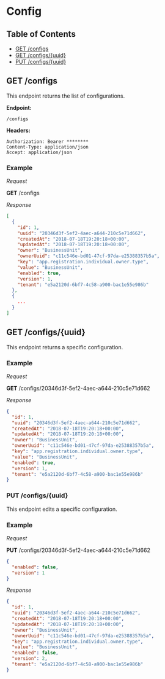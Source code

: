 # Config

## Table of Contents

- [GET /configs](#get-configs)
- [GET /configs/{uuid}](#get-configsuuid)
- [PUT /configs/{uuid}](#put-configsuuid)

## GET /configs

This endpoint returns the list of configurations.

__Endpoint:__

`/configs`

__Headers:__

```
Authorization: Bearer ********
Content-Type: application/json
Accept: application/json
```

### Example

*Request*

__GET__ /configs

*Response*

```json
[
  {
    "id": 1,
    "uuid": "20346d3f-5ef2-4aec-a644-210c5e71d662",
    "createdAt": "2018-07-18T19:20:18+00:00",
    "updatedAt": "2018-07-18T19:20:18+00:00",
    "owner": "BusinessUnit",
    "ownerUuid": "c11c546e-bd01-47cf-97da-e25388357b5a",
    "key": "app.registration.individual.owner.type",
    "value": "BusinessUnit",
    "enabled": true,
    "version": 1,
    "tenant": "e5a2120d-6bf7-4c58-a900-bac1e55e986b"
  },
  {
    ...
  }
]
```

## GET /configs/{uuid}

This endpoint returns a specific configuration.

### Example

*Request*

__GET__ /configs/20346d3f-5ef2-4aec-a644-210c5e71d662

*Response*

```json
{
  "id": 1,
  "uuid": "20346d3f-5ef2-4aec-a644-210c5e71d662",
  "createdAt": "2018-07-18T19:20:18+00:00",
  "updatedAt": "2018-07-18T19:20:18+00:00",
  "owner": "BusinessUnit",
  "ownerUuid": "c11c546e-bd01-47cf-97da-e25388357b5a",
  "key": "app.registration.individual.owner.type",
  "value": "BusinessUnit",
  "enabled": true,
  "version": 1,
  "tenant": "e5a2120d-6bf7-4c58-a900-bac1e55e986b"
}
```

### PUT /configs/{uuid}

This endpoint edits a specific configuration.

### Example

*Request*

__PUT__ /configs/20346d3f-5ef2-4aec-a644-210c5e71d662

```json
{
  "enabled": false,
  "version": 1
}
```

*Response*

```json
{
  "id": 1,
  "uuid": "20346d3f-5ef2-4aec-a644-210c5e71d662",
  "createdAt": "2018-07-18T19:20:18+00:00",
  "updatedAt": "2018-07-18T19:20:18+00:00",
  "owner": "BusinessUnit",
  "ownerUuid": "c11c546e-bd01-47cf-97da-e25388357b5a",
  "key": "app.registration.individual.owner.type",
  "value": "BusinessUnit",
  "enabled": false,
  "version": 2,
  "tenant": "e5a2120d-6bf7-4c58-a900-bac1e55e986b"
}
```
